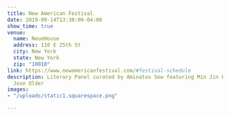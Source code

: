 ```yaml
---
title: New American Festival
date: 2019-09-14T13:30:00-04:00
show_time: true
venue:
  name: NeueHouse
  address: 110 E 25th St
  city: New York
  state: New York
  zip: "10010"
link: https://www.newamericanfestival.com/#festival-schedule
description: Literary Panel curated by Aminatou Sow featuring Min Jin Lee and Daniel
  Jose Older
images:
- "/uploads/static1.squarespace.png"

---
```

